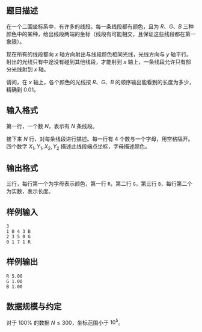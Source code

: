 ## 题目描述

在一个二围坐标系中，有许多的线段。每一条线段都有颜色，且为 $R$、$G$、$B$ 三种颜色中的某种，给出线段两端的坐标（线段有可能相交，且保证这些线段都在第一象限）。

现在所有的线段都向 $x$ 轴方向射出与线段颜色相同光线，光线方向与 $y$ 轴平行。射出的光线只有中途没有碰到其他线段，才能射到 $x$ 轴上，一条线段允许只有部分光线射到 $x$ 轴。

请问，在 $x$ 轴上，各个颜色的光线按 $R$、$G$、$B$ 的顺序输出能看到的长度为多少，精确到 $0.01$。

## 输入格式

第一行，一个数 $N$，表示有 $N$ 条线段。

接下来 $N$ 行，对每条线段进行描述。每一行有 $4$ 个数与一个字母，用空格隔开。四个数字 $X_1,Y_1,X_2,Y_2$ 描述此线段端点坐标，字母描述颜色。

## 输出格式

三行，每行第一个为字母表示颜色，第一行 `R`，第二行 `G`，第三行 `B`，每行第二个为实数，表示长度。

## 样例输入

```plain
3
1 0 4 3 B
2 3 5 0 G
0 1 7 1 R
```

## 样例输出

```plain
R 5.00
G 1.00
B 1.00
```

## 数据规模与约定

对于 $100\%$ 的数据 $N\le 300$，坐标范围小于 $10^5$。
